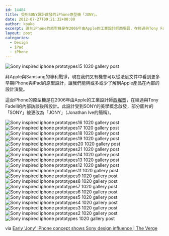 ```yaml
---
id: 14484
title: 受到SONY設計啟發的iPhone原型機「JONY」。
date: 2012-07-27T09:21:32+00:00
author: kouko
excerpt: 這台iPhone的原型機是在2006年由Apple的工業設計師西堀晋，在經過與Tony Fadell的內部訪談後所設計。此設計受到SONY的美學概念啟發，部分圖片的「SONY」被更改為「JONY」（Jonathan Ive的簡稱）。
layout: post
categories:
  - Design
  - iPad
  - iPhone
---
```

<img alt="Sony inspired iphone prototypes15 1020 gallery post" border="0" src="/img/2012-07-27-apple-early-iphone-prototype-drew-inspiration-from-sony/sony_inspired_iphone_prototypes15_1020_gallery_post.jpg"  title="sony_inspired_iphone_prototypes15_1020_gallery_post.jpg"  />

拜Apple與Samsung的專利戰爭，現在我們又有機會可以從法庭文件中看到更多早期iPhone與iPad的原型設計，讓我們能夠或多或少了解到Apple產品在內部的設計演變。


這台iPhone的原型機是在2006年由Apple的工業設計師[西堀晋](http://www.shinproducts.com/index.html)，在經過與Tony Fadell的內部訪談後所設計。此設計受到SONY的美學概念啟發，部分圖片的「SONY」被更改為「JONY」（Jonathan Ive的簡稱）。&nbsp;

<img alt="Sony inspired iphone prototypes16 1020 gallery post" border="0" src="/img/2012-07-27-apple-early-iphone-prototype-drew-inspiration-from-sony/sony_inspired_iphone_prototypes16_1020_gallery_post.jpg" title="sony_inspired_iphone_prototypes16_1020_gallery_post.jpg"  /><img alt="Sony inspired iphone prototypes17 1020 gallery post" border="0" src="/img/2012-07-27-apple-early-iphone-prototype-drew-inspiration-from-sony/sony_inspired_iphone_prototypes17_1020_gallery_post.jpg" title="sony_inspired_iphone_prototypes17_1020_gallery_post.jpg"  /><img alt="Sony inspired iphone prototypes18 1020 gallery post" border="0" src="/img/2012-07-27-apple-early-iphone-prototype-drew-inspiration-from-sony/sony_inspired_iphone_prototypes18_1020_gallery_post.jpg" title="sony_inspired_iphone_prototypes18_1020_gallery_post.jpg"  /><img alt="Sony inspired iphone prototypes19 1020 gallery post" border="0" src="/img/2012-07-27-apple-early-iphone-prototype-drew-inspiration-from-sony/sony_inspired_iphone_prototypes19_1020_gallery_post.jpg" title="sony_inspired_iphone_prototypes19_1020_gallery_post.jpg"  /><img alt="Sony inspired iphone prototypes20 1020 gallery post" border="0" src="/img/2012-07-27-apple-early-iphone-prototype-drew-inspiration-from-sony/sony_inspired_iphone_prototypes20_1020_gallery_post.jpg" title="sony_inspired_iphone_prototypes20_1020_gallery_post.jpg"  /><img alt="Sony inspired iphone prototypes21 1020 gallery post" border="0" src="/img/2012-07-27-apple-early-iphone-prototype-drew-inspiration-from-sony/sony_inspired_iphone_prototypes21_1020_gallery_post.jpg" title="sony_inspired_iphone_prototypes21_1020_gallery_post.jpg"  /><img alt="Sony inspired iphone prototypes14 1020 gallery post" border="0" src="/img/2012-07-27-apple-early-iphone-prototype-drew-inspiration-from-sony/sony_inspired_iphone_prototypes14_1020_gallery_post.jpg" title="sony_inspired_iphone_prototypes14_1020_gallery_post.jpg"  /><img alt="Sony inspired iphone prototypes13 1020 gallery post" border="0" src="/img/2012-07-27-apple-early-iphone-prototype-drew-inspiration-from-sony/sony_inspired_iphone_prototypes13_1020_gallery_post.jpg" title="sony_inspired_iphone_prototypes13_1020_gallery_post.jpg"  /><img alt="Sony inspired iphone prototypes12 1020 gallery post" border="0" src="/img/2012-07-27-apple-early-iphone-prototype-drew-inspiration-from-sony/sony_inspired_iphone_prototypes12_1020_gallery_post.jpg" title="sony_inspired_iphone_prototypes12_1020_gallery_post.jpg"  /><img alt="Sony inspired iphone prototypes11 1020 gallery post" border="0" src="/img/2012-07-27-apple-early-iphone-prototype-drew-inspiration-from-sony/sony_inspired_iphone_prototypes11_1020_gallery_post.jpg" title="sony_inspired_iphone_prototypes11_1020_gallery_post.jpg"  /><img alt="Sony inspired iphone prototypes9 1020 gallery post" border="0" src="/img/2012-07-27-apple-early-iphone-prototype-drew-inspiration-from-sony/sony_inspired_iphone_prototypes9_1020_gallery_post.jpg" title="sony_inspired_iphone_prototypes9_1020_gallery_post.jpg"  /><img alt="Sony inspired iphone prototypes8 1020 gallery post" border="0" src="/img/2012-07-27-apple-early-iphone-prototype-drew-inspiration-from-sony/sony_inspired_iphone_prototypes8_1020_gallery_post.jpg" title="sony_inspired_iphone_prototypes8_1020_gallery_post.jpg"  /><img alt="Sony inspired iphone prototypes7 1020 gallery post" border="0" src="/img/2012-07-27-apple-early-iphone-prototype-drew-inspiration-from-sony/sony_inspired_iphone_prototypes7_1020_gallery_post.jpg" title="sony_inspired_iphone_prototypes7_1020_gallery_post.jpg"  /><img alt="Sony inspired iphone prototypes6 1020 gallery post" border="0" src="/img/2012-07-27-apple-early-iphone-prototype-drew-inspiration-from-sony/sony_inspired_iphone_prototypes6_1020_gallery_post.jpg" title="sony_inspired_iphone_prototypes6_1020_gallery_post.jpg"  /><img alt="Sony inspired iphone prototypes5 1020 gallery post" border="0" src="/img/2012-07-27-apple-early-iphone-prototype-drew-inspiration-from-sony/sony_inspired_iphone_prototypes5_1020_gallery_post.jpg" title="sony_inspired_iphone_prototypes5_1020_gallery_post.jpg"  /><img alt="Sony inspired iphone prototypes4 1020 gallery post" border="0" src="/img/2012-07-27-apple-early-iphone-prototype-drew-inspiration-from-sony/sony_inspired_iphone_prototypes4_1020_gallery_post.jpg" title="sony_inspired_iphone_prototypes4_1020_gallery_post.jpg"  /><img alt="Sony inspired iphone prototypes3 1020 gallery post" border="0" src="/img/2012-07-27-apple-early-iphone-prototype-drew-inspiration-from-sony/sony_inspired_iphone_prototypes3_1020_gallery_post.jpg" title="sony_inspired_iphone_prototypes3_1020_gallery_post.jpg"  /><img alt="Sony inspired iphone prototypes2 1020 gallery post" border="0" src="/img/2012-07-27-apple-early-iphone-prototype-drew-inspiration-from-sony/sony_inspired_iphone_prototypes2_1020_gallery_post.jpg" title="sony_inspired_iphone_prototypes2_1020_gallery_post.jpg"  /><img alt="Sony inspired iphone prototypes 1020 gallery post" border="0" src="/img/2012-07-27-apple-early-iphone-prototype-drew-inspiration-from-sony/sony_inspired_iphone_prototypes_1020_gallery_post.jpg" title="sony_inspired_iphone_prototypes_1020_gallery_post.jpg"  />

via&nbsp;[Early 'Jony' iPhone concept shows Sony design influence | The Verge](http://www.theverge.com/2012/7/26/3189309/apple-sony-iphone-design-inspiration-iphone-4-looked-old)

<div id="_clearly_component__next_pages_container">
  &nbsp;
</div>
